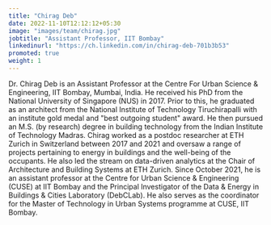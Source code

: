 ```yaml
---
title: "Chirag Deb"
date: 2022-11-10T12:12:12+05:30
image: "images/team/chirag.jpg"
jobtitle: "Assistant Professor, IIT Bombay"
linkedinurl: "https://ch.linkedin.com/in/chirag-deb-701b3b53"
promoted: true
weight: 1
---
```


Dr. Chirag Deb is an Assistant Professor at the Centre For Urban Science & Engineering, IIT Bombay, Mumbai, India. He received his PhD from the National University of Singapore (NUS) in 2017. Prior to this, he graduated as an architect from the National Institute of Technology Tiruchirapalli with an institute gold medal and "best outgoing student" award. He then pursued an M.S. (by research) degree in building technology from the Indian Institute of Technology Madras. Chirag worked as a postdoc researcher at ETH Zurich in Switzerland between 2017 and 2021 and oversaw a range of projects pertaining to energy in buildings and the well-being of the occupants. He also led the stream on data-driven analytics at the Chair of Architecture and Building Systems at ETH Zurich. Since October 2021, he is an assistant professor at the Centre for Urban Science & Engineering (CUSE) at IIT Bombay and the Principal Investigator of the Data & Energy in Buildings & Cities Laboratory (DebCLab). He also serves as the coordinator for the Master of Technology in Urban Systems programme at CUSE, IIT Bombay.

